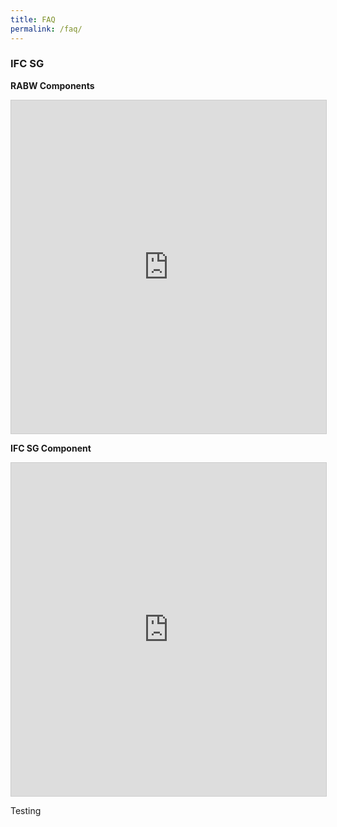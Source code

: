 ```yaml
---
title: FAQ
permalink: /faq/
---
```


### **IFC SG**

**RABW Components**
<iframe class="airtable-embed" src="https://airtable.com/embed/shr0YYThIEmIoER3v?backgroundColor=tealLight&layout=card&viewControls=on" frameborder="0" onmousewheel="" width="100%" height="533" style="background: transparent; border: 1px solid #ccc;"></iframe>

**IFC SG Component**
<iframe class="airtable-embed" src="https://airtable.com/embed/shrsTXnOuireSeHxm?backgroundColor=tealLight&layout=card&viewControls=on" frameborder="0" onmousewheel="" width="100%" height="533" style="background: transparent; border: 1px solid #ccc;"></iframe>

Testing
